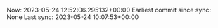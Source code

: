 Now: 2023-05-24 12:52:06.295132+00:00 Earliest commit since sync: None Last sync: 2023-05-24 10:07:53+00:00
